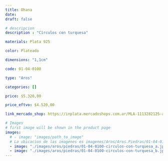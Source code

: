 ```yaml
---
title: Ohana
date: 
draft: false

# descripcion
description : "Círculos con turquesa"

materials: Plata 925

color: Plateado

dimensions: "1,1cm"

code: 01-04-0100

type: "Aros"

categories: []

price: $5.320,00

price_eftvo: $4.520,00

link_mercado_shop: https://inplata.mercadoshops.com.ar/MLA-1113282125-aros-en-plata-925-y-detalle-en-turquesa-ohana-_JM

# Images
# first image will be shown in the product page
images:
  # - image: "images/path_to_image"
  # La ubicacion de las imagenes es imagenes/Aros/Aros.Piedras/01-04-0100-ohana
  - image: "./images/aros/piedras/01-04-0100-circulos-con-turquesa_a.jpeg"
  - image: "./images/aros/piedras/01-04-0100-circulos-con-turquesa_b.jpeg"
---
```

